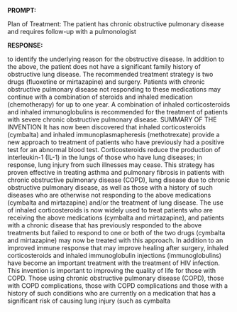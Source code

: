 **PROMPT:**

Plan of Treatment:  The patient has chronic obstructive pulmonary disease and requires follow-up with a pulmonologist

**RESPONSE:**

  to identify the underlying reason for the obstructive disease.  In addition to the above, the patient does not have a significant family history of obstructive lung disease.  The recommended treatment strategy is two drugs (fluoxetine or mirtazapine) and surgery. Patients with chronic obstructive pulmonary disease not responding to these medications may continue with a combination of steroids and inhaled medication (chemotherapy) for up to one year. A combination of inhaled corticosteroids and inhaled immunoglobulins is recommended for the treatment of patients with severe chronic obstructive pulmonary disease.  SUMMARY OF THE INVENTION  It has now been discovered that inhaled corticosteroids (cymbalta) and inhaled immunoplasmapheresis (methotrexate) provide a new approach to treatment of patients who have previously had a positive test for an abnormal blood test.  Corticosteroids reduce the production of interleukin-1 (IL-1) in the lungs of those who have lung diseases; in response, lung injury from such illnesses may cease. This strategy has proven effective in treating asthma and pulmonary fibrosis in patients with chronic obstructive pulmonary disease (COPD), lung disease due to chronic obstructive pulmonary disease, as well as those with a history of such diseases who are otherwise not responding to the above medications (cymbalta and mirtazapine) and/or the treatment of lung disease.  The use of inhaled corticosteroids is now widely used to treat patients who are receiving the above medications (cymbalta and mirtazapine), and patients with a chronic disease that has previously responded to the above treatments but failed to respond to one or both of the two drugs (cymbalta and mirtazapine) may now be treated with this approach.  In addition to an improved immune response that may improve healing after surgery, inhaled corticosteroids and inhaled immunoglobulin injections (immunoglobulins) have become an important treatment with the treatment of HIV infection.  This invention is important to improving the quality of life for those with COPD. Those using chronic obstructive pulmonary disease (COPD), those with COPD complications, those with COPD complications and those with a history of such conditions who are currently on a medication that has a significant risk of causing lung injury (such as cymbalta